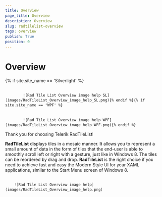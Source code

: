 ```yaml
---
title: Overview
page_title: Overview
description: Overview
slug: radtilelist-overview
tags: overview
publish: True
position: 0
---
```


# Overview



{% if site.site_name == 'Silverlight' %}

               
            ![Rad Tile List Overview image help SL](images/RadTileList_Overview_image_help_SL.png){% endif %}{% if site.site_name == 'WPF' %}

               
            ![Rad Tile List Overview image help WPF](images/RadTileList_Overview_image_help_WPF.png){% endif %}

Thank you for choosing Telerik RadTileList!

__RadTileList__ displays tiles in a mosaic manner.
        It allows you to represent a small amount of data in the form of tiles that the end-user is able to smoothly scroll left or right with a gesture, just like in Windows 8.
        The tiles can be reordered by drag and drop.
        __RadTileList__ is the right choice if you need to achieve fast and easy the Modern Style UI for your XAML applications, similar to the Start Menu screen of Windows 8.
      

           
        ![Rad Tile List Overview image help](images/RadTileList_Overview_image_help.png)
